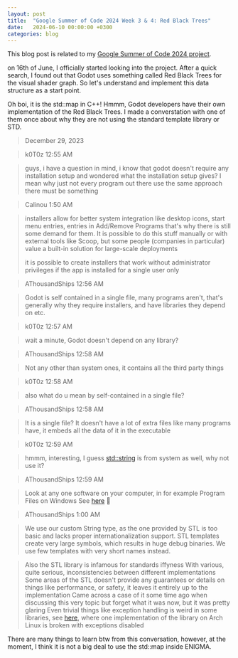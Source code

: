 ```yaml
---
layout: post
title:  "Google Summer of Code 2024 Week 3 & 4: Red Black Trees"
date:   2024-06-10 00:00:00 +0300
categories: blog
---
```


This blog post is related to my [Google Summer of Code 2024 project][my-google-summer-of-code-2024-project].

on 16th of June, I officially started looking into the project. After a quick search, I found out that Godot uses something called Red Black Trees for the visual shader graph. So let's understand and implement this data structure as a start point.

Oh boi, it is the std::map in C++! Hmmm, Godot developers have their own implementation of the Red Black Trees. I made a converstation with one of them once about why they are not using the standard template library or STD.

> December 29, 2023
 
> k0T0z 12:55 AM

> guys, i have a question in mind, i know that godot doesn't require any installation setup and wondered what the installation setup gives? I mean why just not every program out there use the same approach there must be something

> Calinou 1:50 AM

> installers allow for better system integration like desktop icons, start menu entries, entries in Add/Remove Programs
> that's why there is still some demand for them. It is possible to do this stuff manually or with external tools like Scoop, but some people (companies in particular) value a built-in solution for large-scale deployments
>
> it is possible to create installers that work without administrator privileges if the app is installed for a single user only

> AThousandShips 12:56 AM

> Godot is self contained in a single file, many programs aren't, that's generally why they require installers, and have libraries they depend on etc.

> k0T0z 12:57 AM

> wait a minute, Godot doesn't depend on any library?

> AThousandShips 12:58 AM

> Not any other than system ones, it contains all the third party things

> k0T0z 12:58 AM

> also what do u mean by self-contained in a single file?

> AThousandShips 12:58 AM

> It is a single file? It doesn't have a lot of extra files like many programs have, it embeds all the data of it in the executable

> k0T0z 12:59 AM

> hmmm, interesting, I guess <std::string> is from system as well, why not use it?

> AThousandShips 12:59 AM

> Look at any one software on your computer, in for example Program Files on Windows
See [here](https://docs.godotengine.org/en/stable/about/faq.html#doc-faq-why-not-stl) 🙂

> AThousandShips 1:00 AM

> We use our custom String type, as the one provided by STL is too basic and lacks proper internationalization support.
> STL templates create very large symbols, which results in huge debug binaries. We use few templates with very short names instead.

> Also the STL library is infamous for standards iffyness
> With various, quite serious, inconsistencies between different implementations
> Some areas of the STL doesn't provide any guarantees or details on things like performance, or safety, it leaves it entirely up to the implementation
> Came across a case of it some time ago when discussing this very topic but forget what it was now, but it was pretty glaring
> Even trivial things like exception handling is weird in some libraries, see [here](https://github.com/godotengine/godot-cpp/issues/1326), where one implementation of the library on Arch Linux is broken with exceptions disabled

There are many things to learn btw from this conversation, however, at the moment, I think it is not a big deal to use the std::map inside ENIGMA.

[my-google-summer-of-code-2024-project]: https://summerofcode.withgoogle.com/programs/2024/projects/wYTZuQbA
